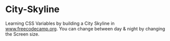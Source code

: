 # City-Skyline
Learning CSS Variables by building a City Skyline in www.freecodecamp.org.
You can change between day & night by changing the Screen size.
